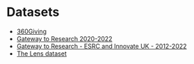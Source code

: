 # Datasets

* [360Giving](https://docs.google.com/spreadsheets/d/10jjm-ToRTxA70GOdepxpvJ1H1Uq-qgrZk4iy7ELE2aE/edit?usp=sharing)
* [Gateway to Research 2020-2022](https://docs.google.com/spreadsheets/d/1amk3VI7N3e1S_jN7BC3u9abrIjs-nJ1bUDjkCTRbs8A/edit?usp=sharing) 
* [Gateway to Research - ESRC and Innovate UK - 2012-2022](https://docs.google.com/spreadsheets/d/1whUBdctMTd0c4dRqtX8FC9vPUnDuWmH1p-3fPmV18k8/edit?usp=sharing) 
* [The Lens dataset](https://docs.google.com/spreadsheets/d/1t4v03WEDKFcFkzKCLt_Nf_GpI5t0jZ8m62JW4-PkP38/edit?usp=sharing) 

